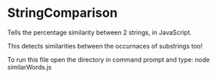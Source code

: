 # StringComparison
Tells the percentage similarity between 2 strings, in JavaScript.

This detects similarities between the occurnaces of substrings too!

To run this file open the directory in command prompt and type:
node similarWords.js
